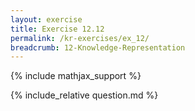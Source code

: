 ```yaml
---
layout: exercise
title: Exercise 12.12
permalink: /kr-exercises/ex_12/
breadcrumb: 12-Knowledge-Representation
---
```


{% include mathjax_support %}

<div><i class="arrow-up loader" data-chapter="kr-exercises" data-exercise="ex_12" data-rating="0"></i></div>
{% include_relative question.md %}
